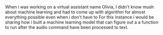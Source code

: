 When i was working on a virtual assistant name Olivia, I didn't know mush about machine learning and 
had to come up with algorithm for almost everything possible even when i don't have to
For this instance i would be sharing how i built a machine learning model that can figure
out a a function to run after the audio command have been processed to text. 
